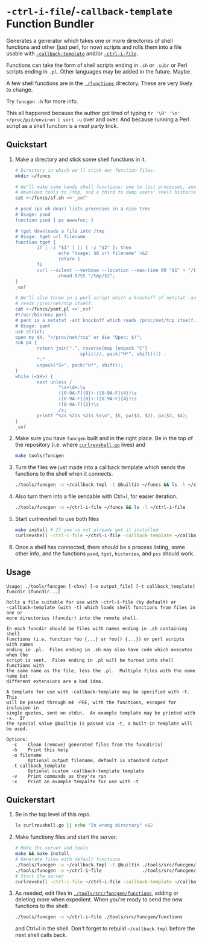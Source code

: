 `-ctrl-i-file`/`-callback-template` Function Bundler
====================================================
Generates a generator which takes one or more directories of shell functions
and other (just perl, for now) scripts and rolls them into a file usable with
[`-callback-template`](../../doc/flags.md#-callback-template) and/or
[`-ctrl-i-file`](../../doc/flags.md#-ctrl-i-file).

Functions can take the form of shell scripts ending in `.sh` or `.subr` or 
Perl scripts ending in `.pl`.  Other languages may be added in the future.
Maybe.

A few shell functions are in the [`./functions`](./functions) directory.  These
are very likely to change.

Try `funcgen -h` for more info.

This all happened because the author got tired of typing `tr '\0' '\n'
</proc/pid/environ | sort -u` over and over.  And because running a Perl script
as a shell function is a neat party trick.

Quickstart
----------
1.  Make a directory and stick some shell functions in it.
    ```sh
    # Directory in which we'll stick our function files.
    mkdir ~/funcs
    
    # We'll make some handy shell functions: one to list processes, another to
    # download tools to /tmp, and a third to dump users' shell histories.
    cat >~/funcs/sf.sh <<'_eof'

    # psod (ps oh dear) lists processes in a nice tree
    # Usage: psod
    function psod { ps awwwfux; }

    # tget downloads a file into /tmp
    # Usage: tget url filename
    function tget {
            if [ -z "$1" ] || [ -z "$2" ]; then
                    echo "Usage: $0 url filename" >&2
                    return 1
            fi
            curl --silent --verbose --location --max-time 60 "$1" > "/tmp/$2" &&
                    chmod 0755 "/tmp/$2";
    }
    _eof

    # We'll also throw in a perl script which a knockoff of netstat -ant but
    # reads /proc/net/tcp itself.
    cat >~/funcs/pant.pl <<'_eof'
    #!/usr/bin/env perl
    # pant is a netstat -ant knockoff which reads /proc/net/tcp itself.
    # Usage: pant
    use strict;
    open my $H, "</proc/net/tcp" or die "Open: $!";
    sub pa {
            return join(".", reverse(map {unpack "C"}
                            split(//, pack("H*", shift)))) .
            ":" .
            unpack("S>", pack("H*", shift));
    }
    while (<$H>) {
            next unless /
                    ^\s+\d+:\s
                    ([0-9A-F]{8}):([0-9A-F]{4})\s
                    ([0-9A-F]{8}):([0-9A-F]{4})\s
                    ([0-9A-F]{2})\s 
                    /x;
            printf "%2s %21s %21s %s\n", $5, pa($1, $2), pa($3, $4);
    }
    _eof
    ```
2.  Make sure you have `funcgen` built and in the right place.  Be in the
    top of the repository (i.e. where
    [`curlrevshell.go`](../../../curlrevshell.go) lives) and
    ```sh
    make tools/funcgen
    ```
2.  Turn the files we just made into a callback template which sends the
    functions to the shell when it connects.
    ```sh
    ./tools/funcgen -o ~/callback.tmpl -t @builtin ~/funcs && ls -l ~/callback.tmpl
    ```
3.  Also turn them into a file sendable with Ctrl+I, for easier iteration.
    ```sh
    ./tools/funcgen -o ~/ctrl-i-file ~/funcs && ls -l ~/ctrl-i-file
    ```
4.  Start curlrevshell to use both files
    ```sh
    make install # If you've not already got it installed
    curlrevshell -ctrl-i-file ~/ctrl-i-file -callback-template ~/callback.tmpl
    ```
5.  Once a shell has connected, there should be a process listing, some other
    info, and the functions `psod`, `tget`, `histories`, and `pss` should
    work.

Usage
-----
```
Usage: ./tools/funcgen [-chxv] [-o output_file] [-t callback_template] funcdir [funcdir...]

Rolls a file suitable for use with -ctrl-i-file (by default) or
-callback-template (with -t) which loads shell functions from files in one or
more directories (funcdir) into the remote shell.

In each funcdir should be files with names ending in .sh containing shell
functions (i.e. function foo {...} or foo() {...}) or perl scripts with names
ending in .pl.  Files ending in .sh may also have code which executes when the
script is sent.  Files ending in .pl will be turned into shell functions with
the same name as the file, less the .pl.  Multiple files with the name name but
different extensions are a bad idea.

A template for use with -callback-template may be specified with -t.  This
will be passed through m4 -PEE, with the functions, escaped for inclusion in
single quotes, sent on stdin.  An example template may be printed with -x.  If
the special value @builtin is passed via -t, a built-in template will be used.

Options:
  -c    Clean (remove) generated files from the funcdir(s)
  -h    Print this help
  -o filename
        Optional output filename, default is standard output
  -t callback_template
        Optional custom -callback-template template
  -v    Print commands as they're run
  -x    Print an example tempalte for use with -t
```

Quickerstart
------------
1.  Be in the top level of this repo.
    ```sh
    ls curlrevshell.go || echo "In wrong directory" >&2
    ```
2.  Make functiony files and start the server.
    ```sh
    # Make the server and tools
    make && make install
    # Generate files with default functions
    ./tools/funcgen -o ~/callback.tmpl -t @builtin ./tools/src/funcgen/functions
    ./tools/funcgen -o ~/ctrl-i-file               ./tools/src/funcgen/functions
    # Start the server
    curlrevshell -ctrl-i-file ~/ctrl-i-file -callback-template ~/callback.tmpl
    ```
3.  As needed, edit files in [`./tools/src/funcgen/functions`](./functions),
    adding or deleting more when expedient.  When you're ready to send the
    new functions to the shell:
    ```sh
    ./tools/funcgen -o ~/ctrl-i-file ./tools/src/funcgen/functions
    ```
    and Ctrl+I in the shell.  Don't forget to rebuild `~/callback.tmpl` before
    the next shell calls back.
